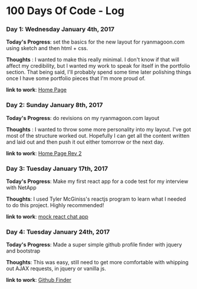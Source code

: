 # 100 Days Of Code - Log

### Day 1: Wednesday January 4th, 2017

**Today's Progress**: set the basics for the new layout for ryanmagoon.com using sketch and then html + css.

**Thoughts** : I wanted to make this really minimal. I don't know if that will affect my credibility, but I wanted my work to speak for itself in the portfolio section. That being said, I'll probably spend some time later polishing things once I have some portfolio pieces that I'm more proud of.

**link to work**: [Home Page](https://codepen.io/ryanmagoon/pen/bgNqGJ/)

### Day 2: Sunday January 8th, 2017

**Today's Progress**: do revisions on my ryanmagoon.com layout

**Thoughts** : I wanted to throw some more personality into my layout. I've got most of the structure worked out. Hopefully I can get all the content written and laid out and then push it out either tomorrow or the next day.

**link to work**: [Home Page Rev 2](http://codepen.io/ryanmagoon/pen/xgwRGP)

### Day 3: Tuesday January 17th, 2017

**Today's Progress**: Make my first react app for a code test for my interview with NetApp

**Thoughts**: I used Tyler McGiniss's reactjs program to learn what I needed to do this project. Highly recommended!

**link to work**: [mock react chat app](http://codepen.io/ryanmagoon/pen/qRqLeG)

### Day 4: Tuesday January 24th, 2017

**Today's Progress**: Made a super simple github profile finder with jquery and bootstrap

**Thoughts**: This was easy, still need to get more comfortable with whipping out AJAX requests, in jquery or vanilla js.

**link to work**: [Github Finder](https://github.com/ryanmagoon/github-finder-jquery)
